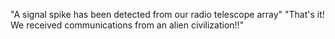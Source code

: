 "A signal spike has been detected from our radio telescope array" "That's it! We received communications from an alien civilization!!"